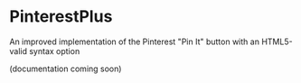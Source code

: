 PinterestPlus
=============

An improved implementation of the Pinterest "Pin It" button with an HTML5-valid syntax option

(documentation coming soon)